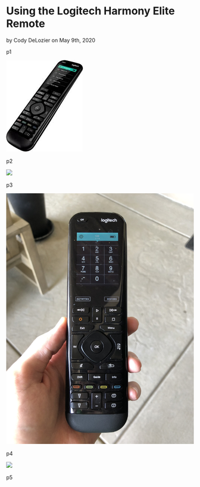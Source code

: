 # Using the Logitech Harmony Elite Remote
by Cody DeLozier on May 9th, 2020

   p1

![](remote1.jpg)

   p2

![](remote2.jpg)

   p3

![](remote3.jpg)

   p4

![](remote4.jpg)

   p5 
